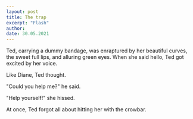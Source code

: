 ```yaml
---
layout: post
title: The trap
excerpt: "Flash"
author:
date: 30.05.2021
---
```


Ted, carrying a dummy bandage, was enraptured by her beautiful curves, the sweet full lips, and alluring green eyes. When she said hello, Ted got excited by her voice. 

Like Diane, Ted thought.

"Could you help me?" he said.

"Help yourself!" she hissed. 

At once, Ted forgot all about hitting her with the crowbar.
